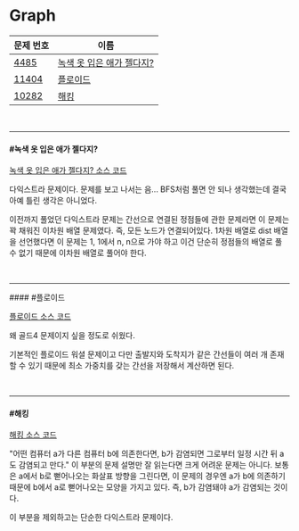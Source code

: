 # Graph

| 문제 번호                                      | 이름                                                    |
| ---------------------------------------------- | ------------------------------------------------------- |
| [4485](https://www.acmicpc.net/problem/4485)   | [녹색 옷 입은 애가 젤다지?](#녹색-옷-입은-애가-젤다지?) |
| [11404](https://www.acmicpc.net/problem/11404) | [플로이드](#플로이드)                                   |
| [10282](https://www.acmicpc.net/problem/10282) | [해킹](#해킹)                                           |

<br>

<hr>

#### #녹색 옷 입은 애가 젤다지?

[녹색 옷 입은 애가 젤다지? 소스 코드](https://github.com/hjyeon-n/Algorithm_study/blob/master/BOJ/2021.05/Solution_4485.java)

다익스트라 문제이다. 문제를 보고 나서는 음... BFS처럼 풀면 안 되나 생각했는데 결국 아예 틀린 생각은 아니었다.

이전까지 풀었던 다익스트라 문제는 간선으로 연결된 정점들에 관한 문제라면 이 문제는 꽉 채워진 이차원 배열 문제였다. 즉, 모든 노드가 연결되어있다. 1차원 배열로 dist 배열을 선언했다면 이 문제는 1, 1에서 n, n으로 가야 하고 이건 단순히 정점들의 배열로 풀 수 없기 때문에 이차원 배열로 풀어야 한다.

<br>

<hr>
#### #플로이드

[플로이드 소스 코드](https://github.com/hjyeon-n/Algorithm_study/blob/master/BOJ/2021.05/Solution_11404.java)

왜 골드4 문제이지 싶을 정도로 쉬웠다. 

기본적인 플로이드 워셜 문제이고 다만 출발지와 도착지가 같은 간선들이 여러 개 존재할 수 있기 때문에 최소 가중치를 갖는 간선을 저장해서 계산하면 된다.

<br>

<hr>

#### #해킹

[해킹 소스 코드](https://github.com/hjyeon-n/Algorithm_study/blob/master/BOJ/2021.05/Solution_10282.java)

"어떤 컴퓨터 a가 다른 컴퓨터 b에 의존한다면, b가 감염되면 그로부터 일정 시간 뒤 a도 감염되고 만다." 이 부분의 문제 설명만 잘 읽는다면 크게 어려운 문제는 아니다. 보통은 a에서 b로 뻗어나오는 화살표 방향을 그린다면, 이 문제의 경우엔 a가 b에 의존하기 때문에 b에서 a로 뻗어나오는 모양을 가지고 있다. 즉, b가 감염돼야 a가 감염되는 것이다.

이 부분을 제외하고는 단순한 다익스트라 문제이다.